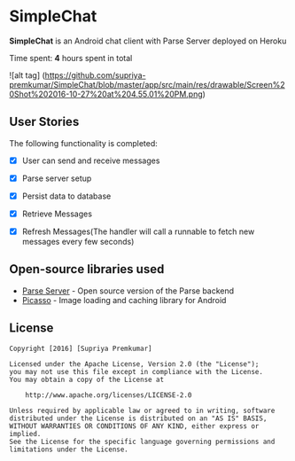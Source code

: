 # SimpleChat

**SimpleChat** is an Android chat client with Parse Server deployed on Heroku

Time spent:  **4** hours spent in total

![alt tag] (https://github.com/supriya-premkumar/SimpleChat/blob/master/app/src/main/res/drawable/Screen%20Shot%202016-10-27%20at%204.55.01%20PM.png)

## User Stories

The following functionality is completed:
* [x] User can send and receive messages
* [x] Parse server setup
* [x] Persist data to database
* [x] Retrieve Messages
* [x] Refresh Messages(The handler will call a runnable to fetch new messages every few seconds)


## Open-source libraries used

- [Parse Server](https://github.com/ParsePlatform/parse-server) - Open source version of the Parse backend
- [Picasso](http://square.github.io/picasso/) - Image loading and caching library for Android

## License

    Copyright [2016] [Supriya Premkumar]

    Licensed under the Apache License, Version 2.0 (the "License");
    you may not use this file except in compliance with the License.
    You may obtain a copy of the License at

        http://www.apache.org/licenses/LICENSE-2.0

    Unless required by applicable law or agreed to in writing, software
    distributed under the License is distributed on an "AS IS" BASIS,
    WITHOUT WARRANTIES OR CONDITIONS OF ANY KIND, either express or implied.
    See the License for the specific language governing permissions and
    limitations under the License. 
  
